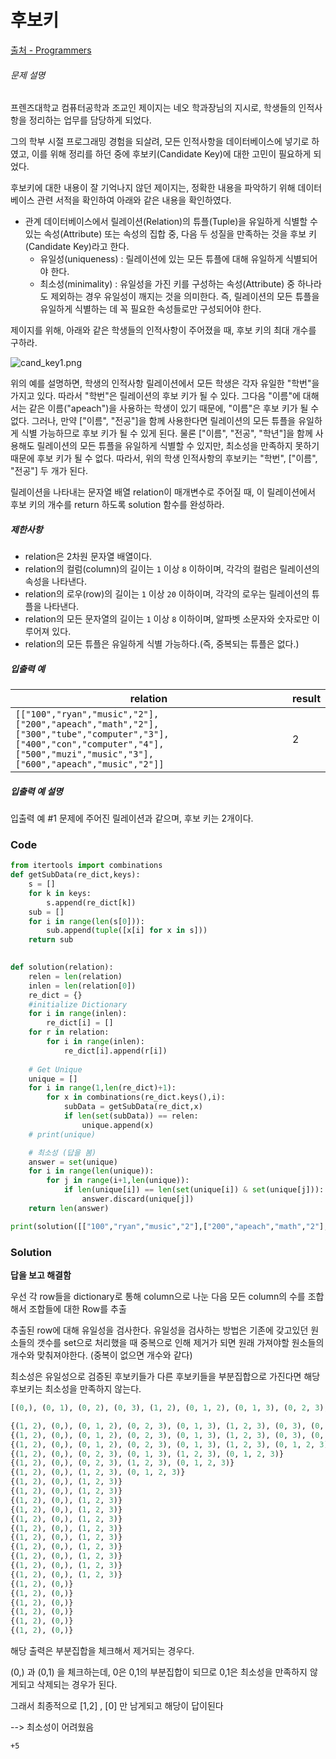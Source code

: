 # 후보키

[출처 - Programmers](https://programmers.co.kr/learn/courses/30/lessons/42890)

###### 문제 설명

프렌즈대학교 컴퓨터공학과 조교인 제이지는 네오 학과장님의 지시로, 학생들의 인적사항을 정리하는 업무를 담당하게 되었다.

그의 학부 시절 프로그래밍 경험을 되살려, 모든 인적사항을 데이터베이스에 넣기로 하였고, 이를 위해 정리를 하던 중에 후보키(Candidate Key)에 대한 고민이 필요하게 되었다.

후보키에 대한 내용이 잘 기억나지 않던 제이지는, 정확한 내용을 파악하기 위해 데이터베이스 관련 서적을 확인하여 아래와 같은 내용을 확인하였다.

- 관계 데이터베이스에서 릴레이션(Relation)의 튜플(Tuple)을 유일하게 식별할 수 있는 속성(Attribute) 또는 속성의 집합 중, 다음 두 성질을 만족하는 것을 후보 키(Candidate Key)라고 한다.
  - 유일성(uniqueness) : 릴레이션에 있는 모든 튜플에 대해 유일하게 식별되어야 한다.
  - 최소성(minimality) : 유일성을 가진 키를 구성하는 속성(Attribute) 중 하나라도 제외하는 경우 유일성이 깨지는 것을 의미한다. 즉, 릴레이션의 모든 튜플을 유일하게 식별하는 데 꼭 필요한 속성들로만 구성되어야 한다.

제이지를 위해, 아래와 같은 학생들의 인적사항이 주어졌을 때, 후보 키의 최대 개수를 구하라.

![cand_key1.png](https://grepp-programmers.s3.amazonaws.com/files/production/f1a3a40ede/005eb91e-58e5-4109-9567-deb5e94462e3.jpg)

위의 예를 설명하면, 학생의 인적사항 릴레이션에서 모든 학생은 각자 유일한 "학번"을 가지고 있다. 따라서 "학번"은 릴레이션의 후보 키가 될 수 있다.
그다음 "이름"에 대해서는 같은 이름("apeach")을 사용하는 학생이 있기 때문에, "이름"은 후보 키가 될 수 없다. 그러나, 만약 ["이름", "전공"]을 함께 사용한다면 릴레이션의 모든 튜플을 유일하게 식별 가능하므로 후보 키가 될 수 있게 된다.
물론 ["이름", "전공", "학년"]을 함께 사용해도 릴레이션의 모든 튜플을 유일하게 식별할 수 있지만, 최소성을 만족하지 못하기 때문에 후보 키가 될 수 없다.
따라서, 위의 학생 인적사항의 후보키는 "학번", ["이름", "전공"] 두 개가 된다.

릴레이션을 나타내는 문자열 배열 relation이 매개변수로 주어질 때, 이 릴레이션에서 후보 키의 개수를 return 하도록 solution 함수를 완성하라.

##### 제한사항

- relation은 2차원 문자열 배열이다.
- relation의 컬럼(column)의 길이는 `1` 이상 `8` 이하이며, 각각의 컬럼은 릴레이션의 속성을 나타낸다.
- relation의 로우(row)의 길이는 `1` 이상 `20` 이하이며, 각각의 로우는 릴레이션의 튜플을 나타낸다.
- relation의 모든 문자열의 길이는 `1` 이상 `8` 이하이며, 알파벳 소문자와 숫자로만 이루어져 있다.
- relation의 모든 튜플은 유일하게 식별 가능하다.(즉, 중복되는 튜플은 없다.)

##### 입출력 예

| relation                                                     | result |
| ------------------------------------------------------------ | ------ |
| `[["100","ryan","music","2"],["200","apeach","math","2"],["300","tube","computer","3"],["400","con","computer","4"],["500","muzi","music","3"],["600","apeach","music","2"]]` | 2      |

##### 입출력 예 설명

입출력 예 #1
문제에 주어진 릴레이션과 같으며, 후보 키는 2개이다.



### Code

```python
from itertools import combinations
def getSubData(re_dict,keys):
    s = []
    for k in keys:
        s.append(re_dict[k])
    sub = []
    for i in range(len(s[0])):
        sub.append(tuple([x[i] for x in s]))
    return sub
        

def solution(relation):
    relen = len(relation)
    inlen = len(relation[0])
    re_dict = {}
    #initialize Dictionary
    for i in range(inlen):
        re_dict[i] = []
    for r in relation:
        for i in range(inlen):
            re_dict[i].append(r[i])
    
    # Get Unique
    unique = []
    for i in range(1,len(re_dict)+1):
        for x in combinations(re_dict.keys(),i):
            subData = getSubData(re_dict,x)
            if len(set(subData)) == relen:
                unique.append(x)
    # print(unique)

    # 최소성 (답을 봄)
    answer = set(unique)
    for i in range(len(unique)):
        for j in range(i+1,len(unique)):
            if len(unique[i]) == len(set(unique[i]) & set(unique[j])):
                answer.discard(unique[j])
    return len(answer)

print(solution([["100","ryan","music","2"],["200","apeach","math","2"],["300","tube","computer","3"],["400","con","computer","4"],["500","muzi","music","3"],["600","apeach","music","2"]]))
```

### Solution

**답을 보고 해결함**

우선 각 row들을 dictionary로 통해 column으로 나눈 다음 모든 column의 수를 조합해서 조합들에 대한 Row를 추출

추출된 row에 대해 유일성을 검사한다. 유일성을 검사하는 방법은 기존에 갖고있던 원소들의 갯수를 set으로 처리했을 때 중복으로 인해 제거가 되면 원래 가져야할 원소들의 개수와 맞춰져야한다. (중복이 없으면 개수와 같다)

최소성은 유일성으로 검증된 후보키들가 다른 후보키들을 부분집합으로 가진다면 해당 후보키는 최소성을 만족하지 않는다.

```python
[(0,), (0, 1), (0, 2), (0, 3), (1, 2), (0, 1, 2), (0, 1, 3), (0, 2, 3), (1, 2, 3), (0, 1, 2, 3)]

{(1, 2), (0,), (0, 1, 2), (0, 2, 3), (0, 1, 3), (1, 2, 3), (0, 3), (0, 2), (0, 1, 2, 3)}
{(1, 2), (0,), (0, 1, 2), (0, 2, 3), (0, 1, 3), (1, 2, 3), (0, 3), (0, 1, 2, 3)}
{(1, 2), (0,), (0, 1, 2), (0, 2, 3), (0, 1, 3), (1, 2, 3), (0, 1, 2, 3)}
{(1, 2), (0,), (0, 2, 3), (0, 1, 3), (1, 2, 3), (0, 1, 2, 3)}
{(1, 2), (0,), (0, 2, 3), (1, 2, 3), (0, 1, 2, 3)}
{(1, 2), (0,), (1, 2, 3), (0, 1, 2, 3)}
{(1, 2), (0,), (1, 2, 3)}
{(1, 2), (0,), (1, 2, 3)}
{(1, 2), (0,), (1, 2, 3)}
{(1, 2), (0,), (1, 2, 3)}
{(1, 2), (0,), (1, 2, 3)}
{(1, 2), (0,), (1, 2, 3)}
{(1, 2), (0,), (1, 2, 3)}
{(1, 2), (0,), (1, 2, 3)}
{(1, 2), (0,), (1, 2, 3)}
{(1, 2), (0,), (1, 2, 3)}
{(1, 2), (0,), (1, 2, 3)}
{(1, 2), (0,)}
{(1, 2), (0,)}
{(1, 2), (0,)}
{(1, 2), (0,)}
{(1, 2), (0,)}
{(1, 2), (0,)}
```

해당 출력은 부분집합을 체크해서 제거되는 경우다.

(0,) 과 (0,1) 을 체크하는데, 0은 0,1의 부분집합이 되므로 0,1은 최소성을 만족하지 않게되고 삭제되는 경우가 된다.

그래서 최종적으로 [1,2] , [0] 만 남게되고 해당이 답이된다

--> 최소성이 어려웠음

`+5`